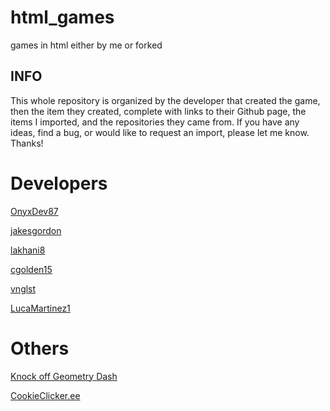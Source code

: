 # html_games
games in html either by me or forked

## INFO
This whole repository is organized by the developer that created the game, then the item they created, complete with links to their Github page, the items I imported, and the repositories they came from. If you have any ideas, find a bug, or would like to request an import, please let me know. 
Thanks!

# Developers
[OnyxDev87](OnyxDev87/projects)

[jakesgordon](jakesgordon/projects)

[lakhani8](lakhani8/projects)

[cgolden15](cgolden15/projects)

[vnglst](vnglst/projects)

[LucaMartinez1](LucaMartinez1/projects)

# Others
[Knock off Geometry Dash](other/gd.html)

[CookieClicker.ee](other/cookie_clicker/index.html)
